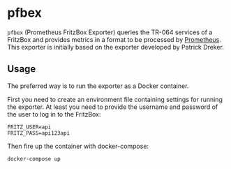 # pfbex

`pfbex` (Prometheus FritzBox Exporter) queries the TR-064 services of a FritzBox
and provides metrics in a format to be processed by [Prometheus]. This exporter
is initially based on the exporter developed by Patrick Dreker.

## Usage

The preferred way is to run the exporter as a Docker container. 

First you need to create an environment file containing settings for running the
exporter. At least you need to provide the username and password of the user to
log in to the FritzBox:

```
FRITZ_USER=api
FRITZ_PASS=api123api
```

Then fire up the container with docker-compose:

```
docker-compose up
```


[Prometheus]: https://www.prometheus.io
